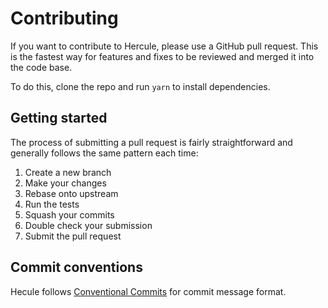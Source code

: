 # Contributing

If you want to contribute to Hercule, please use a GitHub pull request.
This is the fastest way for features and fixes to be reviewed and merged it into the code base.

To do this, clone the repo and run `yarn` to install dependencies.

## Getting started

The process of submitting a pull request is fairly straightforward and generally follows the same pattern each time:

1. Create a new branch
2. Make your changes
3. Rebase onto upstream
4. Run the tests
5. Squash your commits
6. Double check your submission
7. Submit the pull request

## Commit conventions

Hecule follows [Conventional Commits](http://conventionalcommits.org) for commit message format. 
